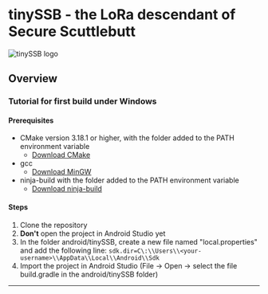 # tinySSB - the LoRa descendant of Secure Scuttlebutt

![tinySSB logo](doc/_img/tinySSB-banner.png)

## Overview

### Tutorial for first build under Windows
#### Prerequisites
- CMake version 3.18.1 or higher, with the folder added to the PATH environment variable
  - [Download CMake](https://cmake.org/download/)
- gcc
    - [Download MinGW](https://sourceforge.net/projects/mingw-w64/)
- ninja-build with the folder added to the PATH environment variable
    - [Download ninja-build](https://github.com/ninja-build/ninja/releases)

#### Steps
1. Clone the repository
2. **Don't** open the project in Android Studio yet
3. In the folder android/tinySSB, create a new file named "local.properties" and add the following line:
```sdk.dir=C\:\\Users\\<your-username>\\AppData\\Local\\Android\\Sdk```
4. Import the project in Android Studio (File -> Open -> select the file build.gradle in the android/tinySSB folder)

---
